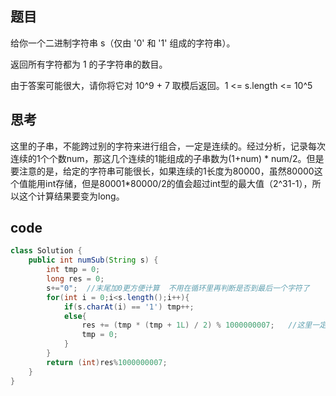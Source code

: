 ## 题目
给你一个二进制字符串 s（仅由 '0' 和 '1' 组成的字符串）。

返回所有字符都为 1 的子字符串的数目。

由于答案可能很大，请你将它对 10^9 + 7 取模后返回。1 <= s.length <= 10^5

## 思考
这里的子串，不能跨过别的字符来进行组合，一定是连续的。经过分析，记录每次连续的1个个数num，那这几个连续的1能组成的子串数为(1+num) * num/2。但是要注意的是，给定的字符串可能很长，如果连续的1长度为80000，虽然80000这个值能用int存储，但是80001*80000/2的值会超过int型的最大值（2^31-1），所以这个计算结果要变为long。

## code
```java
class Solution {
    public int numSub(String s) {
        int tmp = 0;
        long res = 0;
        s+="0";  //末尾加0更方便计算  不用在循环里再判断是否到最后一个字符了
        for(int i = 0;i<s.length();i++){
            if(s.charAt(i) == '1') tmp++;
            else{
                res += (tmp * (tmp + 1L) / 2) % 1000000007;   //这里一定要变成long型   或者直接定义的时候long tmp = 0;
                tmp = 0;
            }
        }
        return (int)res%1000000007;
    }
}
```